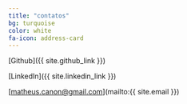 ```yaml
---
title: "contatos"
bg: turquoise
color: white
fa-icon: address-card
---
```


<i class="fab fa-github fa-3x"></i>

[Github]({{ site.github_link }})

<i class="fab fa-linkedin-in fa-3x"></i>

[LinkedIn]({{ site.linkedin_link }})

<i class="far fa-envelope fa-3x"></i>

[matheus.canon@gmail.com](mailto:{{ site.email }})

